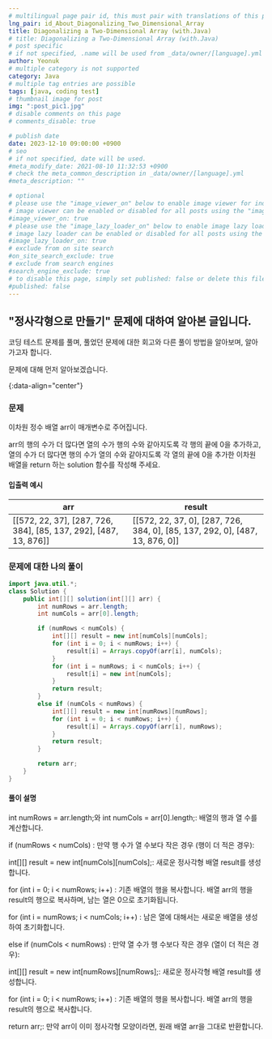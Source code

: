 ```yaml
---
# multilingual page pair id, this must pair with translations of this page. (This name must be unique)
lng_pair: id_About_Diagonalizing_Two_Dimensional_Array
title: Diagonalizing a Two-Dimensional Array (with.Java)
# title: Diagonalizing a Two-Dimensional Array (with.Java)
# post specific
# if not specified, .name will be used from _data/owner/[language].yml
author: Yeonuk
# multiple category is not supported
category: Java
# multiple tag entries are possible
tags: [java, coding test]
# thumbnail image for post
img: ":post_pic1.jpg"
# disable comments on this page
# comments_disable: true

# publish date
date: 2023-12-10 09:00:00 +0900
# seo
# if not specified, date will be used.
#meta_modify_date: 2021-08-10 11:32:53 +0900
# check the meta_common_description in _data/owner/[language].yml
#meta_description: ""

# optional
# please use the "image_viewer_on" below to enable image viewer for individual pages or posts (_posts/ or [language]/_posts folders).
# image viewer can be enabled or disabled for all posts using the "image_viewer_posts: true" setting in _data/conf/main.yml.
#image_viewer_on: true
# please use the "image_lazy_loader_on" below to enable image lazy loader for individual pages or posts (_posts/ or [language]/_posts folders).
# image lazy loader can be enabled or disabled for all posts using the "image_lazy_loader_posts: true" setting in _data/conf/main.yml.
#image_lazy_loader_on: true
# exclude from on site search
#on_site_search_exclude: true
# exclude from search engines
#search_engine_exclude: true
# to disable this page, simply set published: false or delete this file
#published: false
---
```


<!-- outline-start -->

## "정사각형으로 만들기" 문제에 대하여 알아본 글입니다.

코딩 테스트 문제를 풀며, 풀었던 문제에 대한 회고와 다른 풀이 방법을 알아보며, 알아가고자 합니다.

문제에 대해 먼저 알아보겠습니다.

{:data-align="center"}

<!-- outline-end -->

### 문제

이차원 정수 배열 arr이 매개변수로 주어집니다.

arr의 행의 수가 더 많다면 열의 수가 행의 수와 같아지도록 각 행의 끝에 0을 추가하고, 열의 수가 더 많다면 행의 수가 열의 수와 같아지도록 각 열의 끝에 0을 추가한 이차원 배열을 return 하는 solution 함수를 작성해 주세요.

#### 입출력 예시

| arr                                                              | result                                                                       |
| ---------------------------------------------------------------- | ---------------------------------------------------------------------------- |
| [[572, 22, 37], [287, 726, 384], [85, 137, 292], [487, 13, 876]] | [[572, 22, 37, 0], [287, 726, 384, 0], [85, 137, 292, 0], [487, 13, 876, 0]] |

### 문제에 대한 나의 풀이

```java
import java.util.*;
class Solution {
    public int[][] solution(int[][] arr) {
        int numRows = arr.length;
        int numCols = arr[0].length;

        if (numRows < numCols) {
            int[][] result = new int[numCols][numCols];
            for (int i = 0; i < numRows; i++) {
                result[i] = Arrays.copyOf(arr[i], numCols);
            }
            for (int i = numRows; i < numCols; i++) {
                result[i] = new int[numCols];
            }
            return result;
        }
        else if (numCols < numRows) {
            int[][] result = new int[numRows][numRows];
            for (int i = 0; i < numRows; i++) {
                result[i] = Arrays.copyOf(arr[i], numRows);
            }
            return result;
        }

        return arr;
    }
}
```

#### 풀이 설명

int numRows = arr.length;와 int numCols = arr[0].length;: 배열의 행과 열 수를 계산합니다.

if (numRows < numCols) : 만약 행 수가 열 수보다 작은 경우 (행이 더 적은 경우):

int[][] result = new int[numCols][numCols];: 새로운 정사각형 배열 result를 생성합니다.

for (int i = 0; i < numRows; i++) : 기존 배열의 행을 복사합니다. 배열 arr의 행을 result의 행으로 복사하며, 남는 열은 0으로 초기화됩니다.

for (int i = numRows; i < numCols; i++) : 남은 열에 대해서는 새로운 배열을 생성하여 초기화합니다.

else if (numCols < numRows) : 만약 열 수가 행 수보다 작은 경우 (열이 더 적은 경우):

int[][] result = new int[numRows][numRows];: 새로운 정사각형 배열 result를 생성합니다.

for (int i = 0; i < numRows; i++) : 기존 배열의 행을 복사합니다. 배열 arr의 행을 result의 행으로 복사합니다.

return arr;: 만약 arr이 이미 정사각형 모양이라면, 원래 배열 arr을 그대로 반환합니다.
